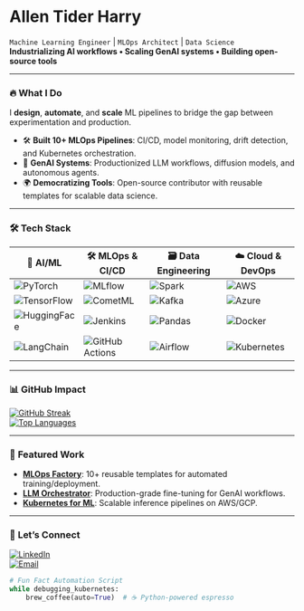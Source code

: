 # **Allen Tider Harry**  
`Machine Learning Engineer` | `MLOps Architect` | `Data Science`  
**Industrializing AI workflows • Scaling GenAI systems • Building open-source tools**  

---

### 🔥 **What I Do**  
I **design**, **automate**, and **scale** ML pipelines to bridge the gap between experimentation and production.  
- 🛠️ **Built 10+ MLOps Pipelines**: CI/CD, model monitoring, drift detection, and Kubernetes orchestration.  
- 🤖 **GenAI Systems**: Productionized LLM workflows, diffusion models, and autonomous agents.  
- 🌍 **Democratizing Tools**: Open-source contributor with reusable templates for scalable data science.  

---

### 🛠️ **Tech Stack**  

| **🤖 AI/ML**              | **🛠️ MLOps & CI/CD**       | **🗃️ Data Engineering**     | **☁️ Cloud & DevOps**       |  
|---------------------------|----------------------------|-----------------------------|----------------------------|  
| ![PyTorch](https://img.shields.io/badge/PyTorch-EE4C2C?style=flat&logo=pytorch&logoColor=white) | ![MLflow](https://img.shields.io/badge/MLflow-0194E1?style=flat&logo=mlflow&logoColor=white) | ![Spark](https://img.shields.io/badge/Spark-E25A1C?style=flat&logo=apachespark&logoColor=white) | ![AWS](https://img.shields.io/badge/AWS-232F3E?style=flat&logo=amazonaws&logoColor=white) |  
| ![TensorFlow](https://img.shields.io/badge/TensorFlow-FF6F00?style=flat&logo=tensorflow&logoColor=white) | ![CometML](https://img.shields.io/badge/Comet_ML-F37626?style=flat&logo=cometml&logoColor=white) | ![Kafka](https://img.shields.io/badge/Kafka-231F20?style=flat&logo=apachekafka&logoColor=white) | ![Azure](https://img.shields.io/badge/Azure-0078D4?style=flat&logo=microsoftazure&logoColor=white) |  
| ![HuggingFace](https://img.shields.io/badge/Transformers-FFD21E?style=flat&logo=huggingface&logoColor=black) | ![Jenkins](https://img.shields.io/badge/Jenkins-D24939?style=flat&logo=jenkins&logoColor=white) | ![Pandas](https://img.shields.io/badge/Pandas-150458?style=flat&logo=pandas&logoColor=white) | ![Docker](https://img.shields.io/badge/Docker-2496ED?style=flat&logo=docker&logoColor=white) |  
| ![LangChain](https://img.shields.io/badge/LangChain-00A67E?style=flat&logo=langchain&logoColor=white) | ![GitHub Actions](https://img.shields.io/badge/GitHub_Actions-2088FF?style=flat&logo=githubactions&logoColor=white) | ![Airflow](https://img.shields.io/badge/Airflow-017CEE?style=flat&logo=apacheairflow&logoColor=white) | ![Kubernetes](https://img.shields.io/badge/Kubernetes-326CE5?style=flat&logo=kubernetes&logoColor=white) |  

---

### 📊 **GitHub Impact**  
[![GitHub Streak](https://streak-stats.demolab.com?user=HAllenT420&theme=dark&hide_border=true&background=0D1117)](https://git.io/streak-stats)  
[![Top Languages](https://github-readme-stats.vercel.app/api/top-langs/?username=HAllenT420&layout=compact&theme=vision-friendly-dark&hide=html,css)](https://github.com/YOUR_USERNAME)  

---

### 🌟 **Featured Work**  
- **[MLOps Factory](https://github.com/your-link)**: 10+ reusable templates for automated training/deployment.  
- **[LLM Orchestrator](https://github.com/your-link)**: Production-grade fine-tuning for GenAI workflows.  
- **[Kubernetes for ML](https://github.com/your-link)**: Scalable inference pipelines on AWS/GCP.  

---

### 🤝 **Let’s Connect**  
[![LinkedIn](https://img.shields.io/badge/Allen_Tider_Harry-0A66C2?style=for-the-badge&logo=linkedin&logoColor=white)](https://linkedin.com/in/allentiderharry)  
[![Email](https://img.shields.io/badge/Partner_With_Me-D14836?style=for-the-badge&logo=gmail&logoColor=white)](mailto:your.email@domain.com)  

```python
# Fun Fact Automation Script
while debugging_kubernetes:
    brew_coffee(auto=True)  # ☕ Python-powered espresso
